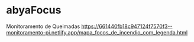 # abyaFocus
Monitoramento de Queimadas
https://661440fb18c947124f7570f3--monitoramento-pi.netlify.app/mapa_focos_de_incendio_com_legenda.html
